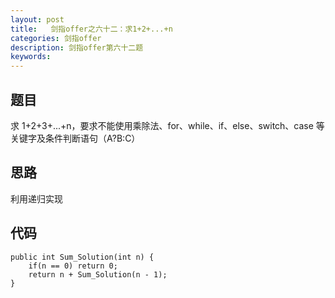 ```yaml
---
layout: post
title:   剑指offer之六十二：求1+2+...+n
categories: 剑指offer
description: 剑指offer第六十二题
keywords: 
---
```



## 题目

求 1+2+3+...+n，要求不能使用乘除法、for、while、if、else、switch、case 等关键字及条件判断语句（A?B:C）

## 思路

利用递归实现




## 代码



	public int Sum_Solution(int n) {
	    if(n == 0) return 0;
	    return n + Sum_Solution(n - 1);
	}
